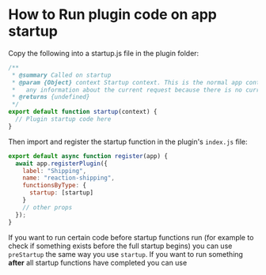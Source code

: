 # How to Run plugin code on app startup
Copy the following into a startup.js file in the plugin folder:

```js
/**
 * @summary Called on startup
 * @param {Object} context Startup context. This is the normal app context but without
 *   any information about the current request because there is no current request.
 * @returns {undefined}
 */
export default function startup(context) {
  // Plugin startup code here
}
```

Then import and register the startup function in the plugin's `index.js` file:

```js
export default async function register(app) {
  await app.registerPlugin({
    label: "Shipping",
    name: "reaction-shipping",
    functionsByType: {
      startup: [startup]
    }
    // other props
  });
}
```

If you want to run certain code before startup functions run (for example to check if something exists before the full startup begins)
you can use `preStartup` the same way you use `startup`. If you want to run something **after** all startup functions have completed you
can use 
